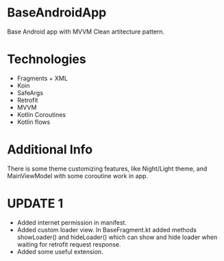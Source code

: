 # BaseAndroidApp

Base Android app with MVVM Clean artitecture pattern.

# Technologies

- Fragments + XML
- Koin
- SafeArgs
- Retrofit
- MVVM
- Kotlin Coroutines
- Kotlin flows

# Additional Info

There is some theme customizing features, like Night/Light theme, and MainViewModel with some coroutine work in app.

# UPDATE 1

- Added internet permission in manifest.
- Added custom loader view. In BaseFragment.kt added methods showLoader() and hideLoader() which can show and hide loader when waiting for retrofit request response.
- Added some useful extension.
